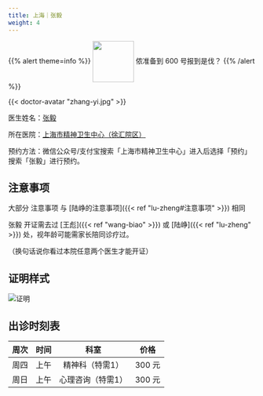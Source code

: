 ```yaml
---
title: 上海｜张毅
weight: 4
---
```


{{% alert theme=info %}}
<img src="/images/wpnl.jpg" style="display:inline;height:6em;vertical-align:middle" /> 侬准备到 600 号报到是伐？
{{% /alert %}}

{{< doctor-avatar "zhang-yi.jpg" >}}

医生姓名：[张毅](http://www.smhc.org.cn/MedicalGuide/contents/49/58.html)

所在医院：[上海市精神卫生中心（徐汇院区）](https://amap.com/place/B0HR6N4LN1)

预约方法：微信公众号/支付宝搜索「上海市精神卫生中心」进入后选择「预约」搜索「张毅」进行预约。

## 注意事项

大部分 注意事项 与 [陆峥的注意事项]({{< ref "lu-zheng#注意事项" >}}) 相同

张毅 开证需去过 [王彪]({{< ref "wang-biao" >}}) 或 [陆峥]({{< ref "lu-zheng" >}}) 处，视年龄可能需家长陪同诊疗过。

（换句话说你看过本院任意两个医生才能开证）

## 证明样式

![证明](/images/doctor/proof/zhang-yi.jpg)

## 出诊时刻表

| 周次 | 时间 | 科室 | 价格 |
| :---: | :---: | :---: | :---: |
| 周四 | 上午 | 精神科（特需1）| 300 元 |
| 周日 | 上午 | 心理咨询（特需1）| 300 元 |
